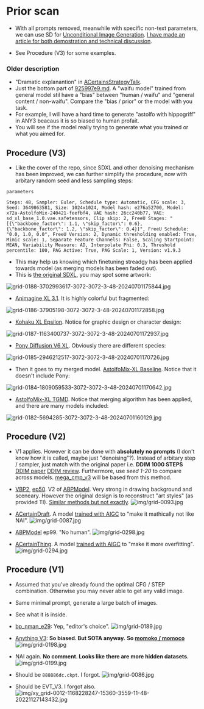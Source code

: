 # Prior scan #

- With all prompts removed, meanwhile with specific non-text parameters, we can use SD for [Unconditional Image Generation](https://huggingface.co/tasks/unconditional-image-generation). 
[I have made an article for both demostration and technical discussion](https://civitai.com/articles/5149/untitled-denoising-to-the-random-content).

- See Procedure (V3) for some examples.

### Older description ###

- "Dramatic explanantion" in [
ACertainsStrategyTalk](https://huggingface.co/spaces/JosephusCheung/ACertainsStrategyTalk). 
- Just the bottom part of [925997e9.md](../ch99/925997e9.md). A "waifu model" trained from general model stil have a "bias" between "human / waifu" and "general content / non-waifu". Compare the "bias / prior" or the model with you task.
- For example, I will have a hard time to generate "astolfo with hippogriff" in ANY3 beacaus it is so biased to human profait. 
- You will see if the model really trying to generate what you trained or what you aimed for.

## Procedure (V3) ##

- Like the cover of the repo, since SDXL and other denoising mechanism has been improved, we can further simplify the procedure, now with arbitary random seed and less sampling steps:

```
parameters

Steps: 48, Sampler: Euler, Schedule type: Automatic, CFG scale: 3, Seed: 3649863581, Size: 1024x1024, Model hash: e276a52700, Model: x72a-AstolfoMix-240421-feefbf4, VAE hash: 26cc240b77, VAE: sd_xl_base_1.0.vae.safetensors, Clip skip: 2, FreeU Stages: "[{\"backbone_factor\": 1.1, \"skip_factor\": 0.6}, {\"backbone_factor\": 1.2, \"skip_factor\": 0.4}]", FreeU Schedule: "0.0, 1.0, 0.0", FreeU Version: 2, Dynamic thresholding enabled: True, Mimic scale: 1, Separate Feature Channels: False, Scaling Startpoint: MEAN, Variability Measure: AD, Interpolate Phi: 0.3, Threshold percentile: 100, PAG Active: True, PAG Scale: 1, Version: v1.9.3
```

- This may help us knowing which finetuning streadgy has been applied towards model (as merging models has been faded out). 
- This is [the original SDXL](https://huggingface.co/stabilityai/stable-diffusion-xl-base-1.0), you may spot some artwork:

![grid-0188-3702993617-3072-3072-3-48-20240701175844.jpg](./img/grid-0188-3702993617-3072-3072-3-48-20240701175844.jpg)

- [Animagine XL 3.1](https://huggingface.co/cagliostrolab/animagine-xl-3.1). It is highly colorful but fragmented:

![grid-0186-37905198-3072-3072-3-48-20240701172858.jpg](./img/grid-0186-37905198-3072-3072-3-48-20240701172858.jpg)

- [Kohaku XL Epsilon](https://huggingface.co/KBlueLeaf/Kohaku-XL-Epsilon). Notice for graphic design or character design:

![grid-0187-1163400737-3072-3072-3-48-20240701172937.jpg](./img/grid-0187-1163400737-3072-3072-3-48-20240701172937.jpg)

- [Pony Diffusion V6 XL](https://civitai.com/models/257749?modelVersionId=290640). Obviously there are different species:

![grid-0185-2946212517-3072-3072-3-48-20240701170726.jpg](./img/grid-0185-2946212517-3072-3072-3-48-20240701170726.jpg)

- Then it goes to my merged model. [AstolfoMix-XL Baseline](https://civitai.com/models/309514?modelVersionId=347383). Notice that it doesn't include Pony:

![grid-0184-1809059533-3072-3072-3-48-20240701170642.jpg](./img/grid-0184-1809059533-3072-3072-3-48-20240701170642.jpg)

- [AstolfoMix-XL TGMD](https://civitai.com/models/309514?modelVersionId=559310). Notice that merging algorithm has been applied, and there are many models included:

![grid-0182-5694285-3072-3072-3-48-20240701160129.jpg](./img/grid-0182-5694285-3072-3072-3-48-20240701160129.jpg)

## Procedure (V2) ##

- V1 applies. However it can be done with **absolutely no prompts** (I don't know how it is called, maybe just "denoising"?). Instead of arbitary step / sampler, just match with the original paper i.e. **DDIM 1000 STEPS** [DDIM paper](https://arxiv.org/pdf/2010.02502.pdf) [DDIM review](https://openreview.net/forum?id=St1giarCHLP). Furthermore, use *seed 1-20* to compare across models. [mega_cmp_v3](../ch03/mega_cmp_v3.ipynb) will be based from this method.

- [VBP2](https://t.me/StableDiffusion_CN/827892), [ep50](https://t.me/StableDiffusion_CN/839296). V2 of [ABPModel](https://huggingface.co/Crosstyan/BPModel/blob/main/NMFSAN/README.md). Very strong in drawing background and sceneary. However the original design is to reconstruct "art styles" (as provided TI). [Similar methods but not exactly](https://arxiv.org/abs/2302.12066).
![img/grid-0093.jpg](img/grid-0093.jpg)

- [ACertainDraft](https://huggingface.co/JosephusCheung/Draft). A model [trained with AIGC](https://arxiv.org/abs/2210.07574) to "make it mathically not like NAI".
![img/grid-0087.jpg](img/grid-0087.jpg)

- [ABPModel](https://huggingface.co/Crosstyan/BPModel/blob/main/NMFSAN/README.md)
ep99. "No human".
![img/grid-0298.jpg](img/grid-0298.jpg)

- [ACertainThing](https://huggingface.co/JosephusCheung/ACertainThing). A model [trained with AIGC](https://arxiv.org/abs/2210.07574) to "make it more overfitting".
![img/grid-0294.jpg](img/grid-0294.jpg)

## Procedure (V1) ##

- Assumed that you've already found the optimal CFG / STEP combination. Otherwise you may never able to get any valid image.
- Same minimal prompt, generate a large batch of images.
- See what it is inside.

- [bp_nman_e29](https://huggingface.co/Crosstyan/BPModel/blob/main/NMFSAN/README.md): Yep, "editor's choice".
![img/grid-0189.jpg](img/grid-0189.jpg)

- [Anything V3](https://huggingface.co/Linaqruf/anything-v3.0): **So biased. But SOTA anyway.** **So [momoko / momoco](https://www.pixiv.net/en/users/1113943)**
![img/grid-0198.jpg](img/grid-0198.jpg)

- NAI again. **No comment. Looks like there are more hidden datasets.**
![img/grid-0199.jpg](img/grid-0199.jpg)

- Should be `888886dc.ckpt`. I forgot. 
![img/grid-0086.jpg](img/grid-0086.jpg)

- Should be EVT_V3. I forgot also.
![img/xy_grid-0012-1168228247-15360-3559-11-48-20221127143432.jpg](img/xy_grid-0012-1168228247-15360-3559-11-48-20221127143432.jpg)